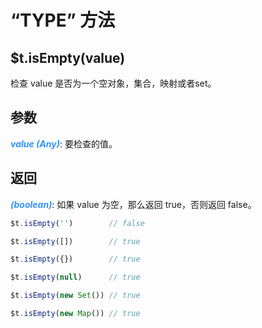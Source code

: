 # “TYPE” 方法

## $t.isEmpty(value)

检查 value 是否为一个空对象，集合，映射或者set。

## 参数

<i style="color: #3492ff;font-weight: 700;">value (Any)</i>: 要检查的值。

## 返回

<i style="color: #3492ff;font-weight: 700;">(boolean)</i>: 如果 value 为空，那么返回 true，否则返回 false。

```javascript
$t.isEmpty('')        // false

$t.isEmpty([])        // true

$t.isEmpty({})        // true

$t.isEmpty(null)      // true

$t.isEmpty(new Set()) // true

$t.isEmpty(new Map()) // true
```

